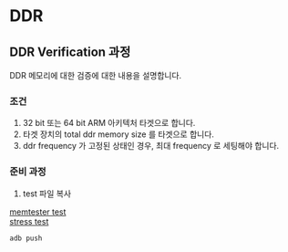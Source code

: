 # DDR 

## DDR Verification 과정 

DDR 메모리에 대한 검증에 대한 내용을 설명합니다.

### 조건 

1. 32 bit 또는 64 bit ARM 아키텍처 타겟으로 합니다.
2. 타겟 장치의 total ddr memory size 를 타겟으로 합니다.
3. ddr frequency 가 고정된 상태인 경우, 최대 frequency 로 세팅해야 합니다.

### 준비 과정 

1. test 파일 복사 

[memtester test](./attachment/DDR/ddr_test_tools/ddr_particle_verification_test_resource/static_memtester/)    
[stress test](./attachment/DDR/ddr_test_tools/ddr_particle_verification_test_resource/static_stressapptest/)   

```bash
adb push 

```
